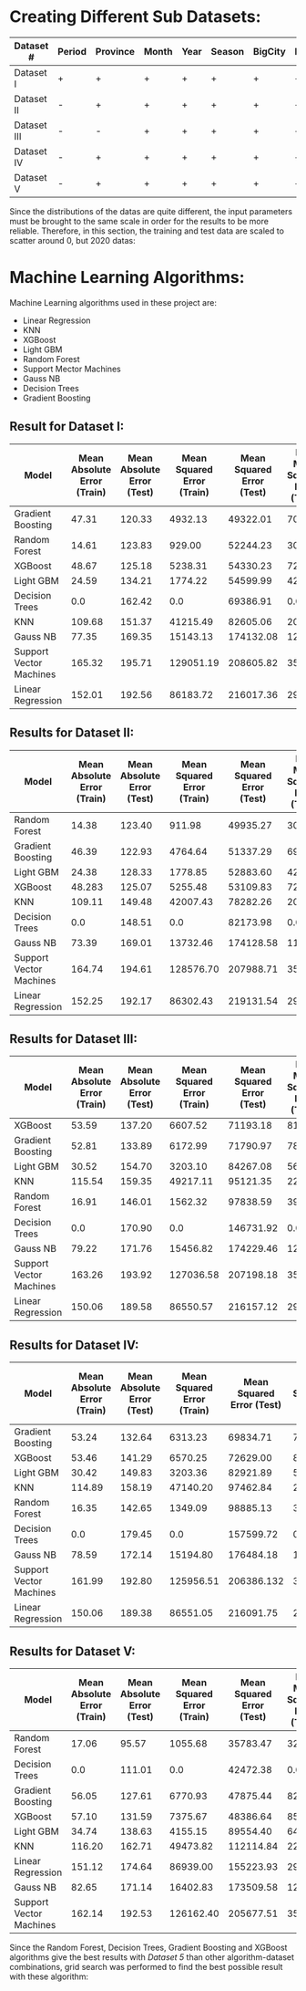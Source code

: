# Creating Different Sub Datasets:

|Dataset # |Period|Province|Month|Year|Season|BigCity|Region|StockMarket|DolarB|DolarS|CPI(Year)|CPI(Month)|Male|Male_Province|Male_Rural|Trends_Eczacıbaşı|Trends_Prostat|Med_Deg|
|---|---|---|---|---|---|---|---|---|---|---|---|---|---|---|---|---|---|---|
|Dataset I|+|+|+|+|+|+|+|+|+|+|+|+|+|+|+|+|+|+|
|Dataset II|-|+|+|+|+|+|+|+|-|+|+|+|+|+|-|+|+|+|
|Dataset III|-|-|+|+|+|+|+|+|-|+|+|+|+|+|-|+|+|+|
|Dataset IV|-|+|+|+|+|+|+|-|-|+|+|+|+|+|-|+|+|+|
|Dataset V|-|+|+|+|+|+|+|-|-|+|+|+|-|+|-|+|+|+|

Since the distributions of the datas are quite different, the input parameters must be brought to the same scale in order for the results to be more reliable. Therefore, in this section, the training and test data  are scaled to scatter around 0, but 2020 datas:

# Machine Learning Algorithms:

Machine Learning algorithms used in these project are:

  * Linear Regression
  * KNN
  * XGBoost
  * Light GBM
  * Random Forest
  * Support Mector Machines
  * Gauss NB
  * Decision Trees
  * Gradient Boosting

## Result for Dataset I:

|Model|Mean Absolute Error \(Train)|Mean Absolute Error \(Test)|Mean Squared Error \(Train)|Mean Squared Error \(Test)|Root Mean Squared Error \(Train)|Root Mean Squared Error \(Test)|R2 \(Train)|R2 \(Test)|Coefficient of Variance \(Train)|Coefficient of Variance \(Test)|
|---|---|---|---|---|---|---|---|---|---|---|
|Gradient Boosting|47\.31|120\.33|4932\.13|49322\.01|70\.23|222\.09|0\.96|0\.76|0\.30|0\.88|
|Random Forest|14\.61|123\.83|929\.00|52244\.23|30\.48|228\.57|0\.99|0\.75|0\.13|0\.91|
|XGBoost|48\.67|125\.18|5238\.31|54330\.23|72\.38|233\.089|0\.960\.74|0\.304|0\.93|
|Light GBM|24\.59|134\.21|1774\.22|54599\.99|42\.12|233\.67|0\.99|0\.73|0\.18|0\.93|
|Decision Trees|0\.0|162\.42|0\.0|69386\.91|0\.0|263\.41|1\.0|0\.66|0\.0|1\.05|
|KNN|109\.68|151\.37|41215\.49|82605\.06|203\.02|287\.41|0\.69|0\.60|0\.85|1\.14|
|Gauss NB|77\.35|169\.35|15143\.13|174132\.08|123\.06|417\.29|0\.88|0\.15|0\.52|1\.66|
|Support Vector Machines|165\.32|195\.71|129051\.19|208605\.82|359\.24|456\.73|0\.02|-0\.01|1\.51|1\.82|
|Linear Regression|152\.01|192\.56|86183\.72|216017\.36|293\.57|464\.78|0\.34|-0\.05|1\.23|1\.85|

## Results for Dataset II:

|Model|Mean Absolute Error \(Train)|Mean Absolute Error \(Test)|Mean Squared Error \(Train)|Mean Squared Error \(Test)|Root Mean Squared Error \(Train)|Root Mean Squared Error \(Test)|R2 \(Train)|R2 \(Test)|Coefficient of Variance \(Train)|Coefficient of Variance \(Test)|
|---|---|---|---|---|---|---|---|---|---|---|
|Random Forest|14\.38|123\.40|911\.98|49935\.27|30\.20|223\.46|0\.99|0\.76|0\.13|0\.89|
|Gradient Boosting|46\.39|122\.93|4764\.64|51337\.29|69\.03|226\.58|0\.961|0\.75|0\.29|0\.90|
|Light GBM|24\.38|128\.33|1778\.85|52883\.60|42\.18|229\.96|0\.99|0\.74|0\.18|0\.91|
|XGBoost|48\.283|125\.07|5255\.48|53109\.83|72\.49|230\.46|0\.96|0\.74|0\.30|0\.92|
|KNN|109\.11|149\.48|42007\.43|78282\.26|204\.96|279\.79|0\.68|0\.62|0\.86|1\.11|
|Decision Trees|0\.0|148\.51|0\.0|82173\.98|0\.0|286\.66|1\.0|0\.60|0\.0|1\.14|
|Gauss NB|73\.39|169\.01|13732\.46|174128\.58|117\.19|417\.29|0\.90|0\.15|0\.49|1\.66|
|Support Vector Machines|164\.74|194\.61|128576\.70|207988\.71|358\.58|456\.06|0\.02|-0\.01|1\.51|1\.81|
|Linear Regression|152\.25|192\.17|86302\.43|219131\.54|293\.77|468\.11|0\.34|-0\.06|1\.23|1\.86|

## Results for Dataset III:

|Model|Mean Absolute Error \(Train)|Mean Absolute Error \(Test)|Mean Squared Error \(Train)|Mean Squared Error \(Test)|Root Mean Squared Error \(Train)|Root Mean Squared Error \(Test)|R2 \(Train)|R2 \(Test)|Coefficient of Variance \(Train)|Coefficient of Variance \(Test)|
|---|---|---|---|---|---|---|---|---|---|---|
|XGBoost|53\.59|137\.20|6607\.52|71193\.18|81\.28|266\.82|0\.94|0\.65|0\.34|1\.06|
|Gradient Boosting|52\.81|133\.89|6172\.99|71790\.97|78\.56|267\.93|0\.95|0\.65|0\.33|1\.06|
|Light GBM|30\.52|154\.70|3203\.10|84267\.08|56\.59|290\.28|0\.97|0\.59|0\.23|1\.15|
|KNN|115\.54|159\.35|49217\.11|95121\.35|221\.84|308\.41|0\.62|0\.53|0\.93|1\.22|
|Random Forest|16\.91|146\.01|1562\.32|97838\.59|39\.52|312\.79|0\.98|0\.52|0\.16|1\.24|
|Decision Trees|0\.0|170\.90|0\.0|146731\.92|0\.0|383\.05|1\.0|0\.28|0\.0|1\.52|
|Gauss NB|79\.22|171\.76|15456\.82|174229\.46|124\.32|417\.40|0\.88|0\.15|0\.52|1\.66|
|Support Vector Machines|163\.26|193\.92|127036\.58|207198\.18|356\.42|455\.19|0\.03|-0\.00|1\.49|1\.81|
|Linear Regression|150\.06|189\.58|86550\.57|216157\.12|294\.19|464\.92|0\.33|-0\.05|1\.23|1\.85|

## Results for Dataset IV:

|Model|Mean Absolute Error \(Train)|Mean Absolute Error \(Test)|Mean Squared Error \(Train)|Mean Squared Error \(Test)|Root Mean Squared Error \(Train)|Root Mean Squared Error \(Test)|R2 \(Train)|R2 \(Test)|Coefficient of Variance \(Train)|Coefficient of Variance \(Test)|
|---|---|---|---|---|---|---|---|---|---|---|
|Gradient Boosting|53\.24|132\.64|6313\.23|69834\.71|79\.45|264\.26|0\.95|0\.66|0\.33|1\.05|
|XGBoost|53\.46|141\.29|6570\.25|72629\.00|81\.05|269\.49|0\.94|0\.64|0\.34|1\.07|
|Light GBM|30\.42|149\.83|3203\.36|82921\.89|56\.59|287\.96|0\.97|0\.59|0\.23|1\.14|
|KNN|114\.89|158\.19|47140\.20|97462\.84|217\.1|312\.194|0\.64|0\.52|0\.91|1\.24|
|Random Forest|16\.35|142\.65|1349\.09|98885\.13|36\.73|314\.46|0\.98|0\.51|0\.15|1\.25|
|Decision Trees|0\.0|179\.45|0\.0|157599\.72|0\.0|396\.98|1\.0|0\.23|0\.0|1\.57|
|Gauss NB|78\.59|172\.14|15194\.80|176484\.18|123\.26|420\.10|0\.88|0\.14|0\.51|1\.67|
|Support Vector Machines|161\.99|192\.80|125956\.51|206386\.132|354\.90|454\.29|0\.04|-0\.00|1\.49|1\.81|
|Linear Regression|150\.06|189\.38|86551\.05|216091\.75|294\.19|464\.85|0\.33|-0\.05|1\.24|1\.85|

## Results for Dataset V:

|Model|Mean Absolute Error \(Train)|Mean Absolute Error \(Test)|Mean Squared Error \(Train)|Mean Squared Error \(Test)|Root Mean Squared Error \(Train)|Root Mean Squared Error \(Test)|R2 \(Train)|R2 \(Test)|Coefficient of Variance \(Train)|Coefficient of Variance \(Test)|
|---|---|---|---|---|---|---|---|---|---|---|
|Random Forest|17\.06|95\.57|1055\.68|35783\.47|32\.49|189\.16|0\.99|0\.82|0\.13|0\.75|
|Decision Trees|0\.0|111\.01|0\.0|42472\.38|0\.0|206\.08|1\.0|0\.79|0\.0|0\.81|
|Gradient Boosting|56\.05|127\.61|6770\.93|47875\.44|82\.28|218\.80|0\.94|0\.76|0\.34|0\.87|
|XGBoost|57\.10|131\.59|7375\.67|48386\.64|85\.88|219\.96|0\.94|0\.76|0\.36|0\.87|
|Light GBM|34\.74|138\.63|4155\.15|89554\.40|64\.46|299\.25|0\.96|0\.56|0\.27|1\.19|
|KNN|116\.20|162\.71|49473\.82|112114\.84|222\.42|334\.83|0\.62|0\.45|0\.93|1\.33|
|Linear Regression|151\.12|174\.64|86939\.00|155223\.93|294\.85|393\.98|0\.33|0\.24|1\.23|1\.56|
|Gauss NB|82\.65|171\.14|16402\.83|173509\.58|128\.07|416\.54|0\.87|0\.15|0\.53|1\.65|
|Support Vector Machines|162\.14|192\.53|126162\.40|205677\.51|355\.19|453\.51|0\.03|0\.00|1\.49|1\.80|

Since the Random Forest, Decision Trees, Gradient Boosting and XGBoost algorithms  give the best results with *Dataset 5* than other algorithm-dataset combinations, grid search was performed to find the best possible result with these algorithm:
